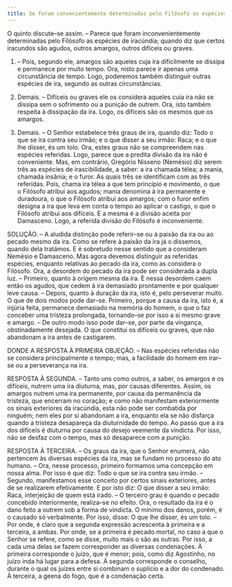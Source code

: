 ```yaml
---
title: Se foram convenientemente determinadas pelo Filósofo as espécies de iracúndia
---
```


O quinto discute–se assim. – Parece que foram inconvenientemente determinadas pelo Filósofo as espécies de iracúndia; quando diz que certos iracundos são agudos, outros amargos, outros difíceis ou graves.  

1. – Pois, segundo ele, amargos são aqueles cuja ira dificilmente se dissipa e permanece por muito tempo. Ora, nisto parece ir apenas uma circunstância de tempo. Logo, poderemos também distinguir outras espécies de ira, segundo as outras circunstâncias.  

2. Demais. – Difíceis ou graves ele os considera aqueles cuia ira não se dissipa sem o sofrimento ou a punição de outrem. Ora, isto também respeita à dissipação da ira. Logo, os difíceis são os mesmos que os amargos.  

3. Demais. – O Senhor estabelece três graus de ira, quando diz: Todo o que se ira contra seu irmão; e o que disser a seu irmão: Raca; e o que lhe disser, és um tolo. Ora, estes graus não se compreendem nas espécies referidas. Logo, parece que a predita divisão da ira não é conveniente.  Mas, em contrário, Gregório Nisseno (Nemésio) diz serem três as espécies de irascibilidade, a saber: a ira chamada télea; a mania, chamada insânia; e o furor. As quais três se identificam com as três referidas. Pois, chama ira télea a que tem princípio e movimento, o que o Filósofo atribui aos agudos; mania denomina à ira permanente e duradoura, o que o Filósofo atribui aos amargos; com o furor enfim designa a ira que leva em conta o tempo ao aplicar o castigo, o que o Filósofo atribui aos difíceis. E a mesma é a divisão aceita por Damasceno. Logo, a referida divisão do Filósofo é inconveniente. 

SOLUÇÃO. – A aludida distinção pode referir–se ou à paixão da ira ou ao pecado mesmo da ira. Como se refere à paixão da ira já o dissemos, quando dela tratámos. E é sobretudo nesse sentido que a consideram Nemésio e Damasceno. Mas agora devemos distinguir as referidas espécies, enquanto relativas ao pecado da ira, como as considera o Filósofo.  Ora, a desordem do pecado da ira pode ser considerada a dupla luz. – Primeiro, quanto à origem mesma da ira. E nessa desordem caem então os agudos, que cedem à ira demasiado prontamente e por qualquer leve causa. – Depois, quanto à duração da ira, isto é, pelo perseverar muito. O que de dois modos pode dar–se. Primeiro, porque a causa da ira, isto é, a injúria feita, permanece demasiado na memória do homem, o que o faz conceber uma tristeza prolongada, tornando–se por isso a si mesmo grave e amargo. – De outro modo isso pode dar–se, por parte da vingança, obstinadamente desejada. O que constitui os difíceis ou graves, que não abandonam a ira antes de castigarem.  

DONDE A RESPOSTA À PRIMEIRA OBJEÇÃO. – Nas espécies referidas não se considera principalmente o tempo; mas, a facilidade do homem em irar–se ou a perseverança na ira.  

RESPOSTA À SEGUNDA. – Tanto uns como outros, a saber, os amargos e os difíceis, nutrem uma ira diuturna, mas, por causas diferentes. Assim, os amargos nutrem uma ira permanente, por causa da permanência da tristeza, que encerram no coração; e como não manifestam exteriormente os sinais exteriores da iracúndia, esta não pode ser combatida por ninguém; nem eles por si abandonam a ira, enquanto ela se não disfarça quando a tristeza desapareça da diuturnidade do tempo. Ao passo que a ira dos difíceis é diuturna por causa do desejo veemente da vindicta. Por isso, não se desfaz com o tempo, mas só desaparece com a punição.  

RESPOSTA À TERCEIRA. – Os graus da ira, que o Senhor enumera, não pertencem às diversas espécies da ira, mas se fundam no processo do ato humano. – Ora, nesse processo, primeiro formamos uma concepção em nossa alma. Por isso é que diz: Todo o que se ira contra seu irmão. – Segundo, manifestamos esse conceito por certos sinais exteriores, antes de se realizarem efetivamente. E por isto diz: O que disser a seu irmão: Raca, interjeição de quem está irado. – O terceiro grau é quando o pecado concebido interiormente, realiza–se no efeito. Ora, o resultado da ira é o dano feito a outrem sob a forma de vindicta. O mínimo dos danos, porém, é o causado só verbalmente. Por isso, disse: O que lhe disser, és um tolo. – Por onde, é claro que a segunda expressão acrescenta à primeira e a terceira, a ambas. Por onde, se a primeira é pecado mortal, no caso a que o Senhor se refere, como se disse, muito mais o são as outras. Por isso, a cada uma delas se fazem corresponder as diversas condenações. À primeira corresponde o juízo, que é menor; pois, como diz Agostinho, no juízo inda há lugar para a defesa. À segunda corresponde o conselho, durante o qual os juízes entre si combinam o suplício e a dor do condenado. À terceira, a geena do fogo, que é a condenação certa.